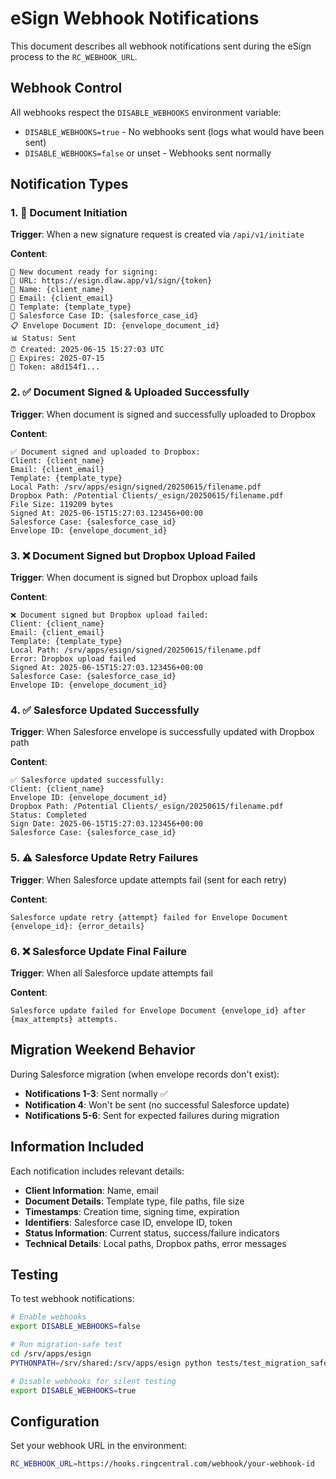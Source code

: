# eSign Webhook Notifications

This document describes all webhook notifications sent during the eSign process to the `RC_WEBHOOK_URL`.

## Webhook Control

All webhooks respect the `DISABLE_WEBHOOKS` environment variable:
- `DISABLE_WEBHOOKS=true` - No webhooks sent (logs what would have been sent)
- `DISABLE_WEBHOOKS=false` or unset - Webhooks sent normally

## Notification Types

### 1. 📝 Document Initiation
**Trigger**: When a new signature request is created via `/api/v1/initiate`

**Content**:
```
📝 New document ready for signing:
🔗 URL: https://esign.dlaw.app/v1/sign/{token}
👤 Name: {client_name}
📧 Email: {client_email}
📄 Template: {template_type}
🏢 Salesforce Case ID: {salesforce_case_id}
📋 Envelope Document ID: {envelope_document_id}
📊 Status: Sent
⏰ Created: 2025-06-15 15:27:03 UTC
📅 Expires: 2025-07-15
🎫 Token: a8d154f1...
```

### 2. ✅ Document Signed & Uploaded Successfully
**Trigger**: When document is signed and successfully uploaded to Dropbox

**Content**:
```
✅ Document signed and uploaded to Dropbox:
Client: {client_name}
Email: {client_email}
Template: {template_type}
Local Path: /srv/apps/esign/signed/20250615/filename.pdf
Dropbox Path: /Potential Clients/_esign/20250615/filename.pdf
File Size: 119209 bytes
Signed At: 2025-06-15T15:27:03.123456+00:00
Salesforce Case: {salesforce_case_id}
Envelope ID: {envelope_document_id}
```

### 3. ❌ Document Signed but Dropbox Upload Failed
**Trigger**: When document is signed but Dropbox upload fails

**Content**:
```
❌ Document signed but Dropbox upload failed:
Client: {client_name}
Email: {client_email}
Template: {template_type}
Local Path: /srv/apps/esign/signed/20250615/filename.pdf
Error: Dropbox upload failed
Signed At: 2025-06-15T15:27:03.123456+00:00
Salesforce Case: {salesforce_case_id}
Envelope ID: {envelope_document_id}
```

### 4. ✅ Salesforce Updated Successfully
**Trigger**: When Salesforce envelope is successfully updated with Dropbox path

**Content**:
```
✅ Salesforce updated successfully:
Client: {client_name}
Envelope ID: {envelope_document_id}
Dropbox Path: /Potential Clients/_esign/20250615/filename.pdf
Status: Completed
Sign Date: 2025-06-15T15:27:03.123456+00:00
Salesforce Case: {salesforce_case_id}
```

### 5. ⚠️ Salesforce Update Retry Failures
**Trigger**: When Salesforce update attempts fail (sent for each retry)

**Content**:
```
Salesforce update retry {attempt} failed for Envelope Document {envelope_id}: {error_details}
```

### 6. ❌ Salesforce Update Final Failure
**Trigger**: When all Salesforce update attempts fail

**Content**:
```
Salesforce update failed for Envelope Document {envelope_id} after {max_attempts} attempts.
```

## Migration Weekend Behavior

During Salesforce migration (when envelope records don't exist):
- **Notifications 1-3**: Sent normally ✅
- **Notification 4**: Won't be sent (no successful Salesforce update)
- **Notifications 5-6**: Sent for expected failures during migration

## Information Included

Each notification includes relevant details:
- **Client Information**: Name, email
- **Document Details**: Template type, file paths, file size
- **Timestamps**: Creation time, signing time, expiration
- **Identifiers**: Salesforce case ID, envelope ID, token
- **Status Information**: Current status, success/failure indicators
- **Technical Details**: Local paths, Dropbox paths, error messages

## Testing

To test webhook notifications:
```bash
# Enable webhooks
export DISABLE_WEBHOOKS=false

# Run migration-safe test
cd /srv/apps/esign
PYTHONPATH=/srv/shared:/srv/apps/esign python tests/test_migration_safe_workflow.py

# Disable webhooks for silent testing
export DISABLE_WEBHOOKS=true
```

## Configuration

Set your webhook URL in the environment:
```bash
RC_WEBHOOK_URL=https://hooks.ringcentral.com/webhook/your-webhook-id
``` 